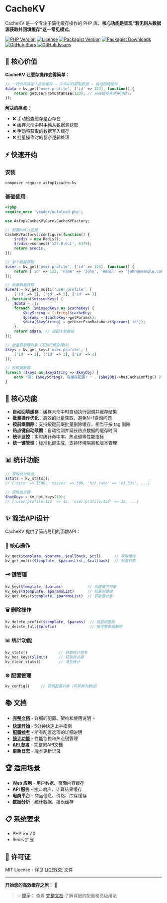 # CacheKV

CacheKV 是一个专注于简化缓存操作的 PHP 库，**核心功能是实现"若无则从数据源获取并回填缓存"这一常见模式**。

[![PHP Version](https://img.shields.io/badge/php-%3E%3D7.0-blue.svg)](https://php.net/)
[![License](https://img.shields.io/badge/license-MIT-green.svg)](LICENSE)
[![Packagist Version](https://img.shields.io/packagist/v/asfop1/cache-kv.svg)](https://packagist.org/packages/asfop1/cache-kv)
[![Packagist Downloads](https://img.shields.io/packagist/dt/asfop1/cache-kv.svg)](https://packagist.org/packages/asfop1/cache-kv)
[![GitHub Stars](https://img.shields.io/github/stars/asfop1/CacheKV.svg)](https://github.com/asfop1/CacheKV/stargazers)
[![GitHub Issues](https://img.shields.io/github/issues/asfop1/CacheKV.svg)](https://github.com/asfop1/CacheKV/issues)

## 🎯 核心价值

**CacheKV 让缓存操作变得简单：**
```php
// 一行代码搞定：检查缓存 → 未命中则获取数据 → 自动回填缓存
$data = kv_get('user.profile', ['id' => 123], function() {
    return getUserFromDatabase(123); // 只在缓存未命中时执行
});
```

**解决的痛点：**
- ❌ 手动检查缓存是否存在
- ❌ 缓存未命中时手动从数据源获取
- ❌ 手动将获取的数据写入缓存
- ❌ 批量操作时的复杂逻辑处理

## ⚡ 快速开始

### 安装

```bash
composer require asfop1/cache-kv
```

### 基础使用

```php
<?php
require_once 'vendor/autoload.php';

use Asfop\CacheKV\Core\CacheKVFactory;

// 配置Redis连接
CacheKVFactory::configure(function() {
    $redis = new Redis();
    $redis->connect('127.0.0.1', 6379);
    return $redis;
});

// 单个数据获取
$user = kv_get('user.profile', ['id' => 123], function() {
    return ['id' => 123, 'name' => 'John', 'email' => 'john@example.com'];
});

// 批量数据获取
$users = kv_get_multi('user.profile', [
    ['id' => 1], ['id' => 2], ['id' => 3]
], function($missedKeys) {
    $data = [];
    foreach ($missedKeys as $cacheKey) {
        $keyString = (string)$cacheKey;
        $params = $cacheKey->getParams();
        $data[$keyString] = getUserFromDatabase($params['id']);
    }
    return $data; // 返回关联数组
});

// 批量获取键对象（不执行缓存操作）
$keys = kv_get_keys('user.profile', [
    ['id' => 1], ['id' => 2], ['id' => 3]
]);

// 检查键配置
foreach ($keys as $keyString => $keyObj) {
    echo "键: {$keyString}, 有缓存配置: " . ($keyObj->hasCacheConfig() ? '是' : '否') . "\n";
}
```

## 🚀 核心功能

- **自动回填缓存**：缓存未命中时自动执行回调并缓存结果
- **批量操作优化**：高效的批量获取，避免N+1查询问题
- **按前缀删除**：支持按键前缀批量删除缓存，相当于按 tag 删除
- **热点键自动续期**：自动检测并延长热点数据的缓存时间
- **统计监控**：实时统计命中率、热点键等性能指标
- **统一键管理**：标准化键生成，支持环境隔离和版本管理

## 📊 统计功能

```php
// 获取统计信息
$stats = kv_stats();
// ['hits' => 1500, 'misses' => 300, 'hit_rate' => '83.33%', ...]

// 获取热点键
$hotKeys = kv_hot_keys(10);
// ['user:profile:123' => 45, 'user:profile:456' => 32, ...]
```

## ✨ 简洁API设计

CacheKV 提供了简洁易用的函数API：

### 🔧 核心操作
```php
kv_get($template, $params, $callback, $ttl)      // 获取缓存
kv_get_multi($template, $paramsList, $callback)  // 批量获取
```

### 🗝️ 键管理
```php
kv_key($template, $params)           // 创建键字符串
kv_keys($template, $paramsList)      // 批量创建键
kv_get_keys($template, $paramsList)  // 获取键对象
```

### 🗑️ 删除操作
```php
kv_delete_prefix($template, $params)  // 按前缀删除
kv_delete_full($prefix)               // 按完整前缀删除
```

### 📊 统计功能
```php
kv_stats()              // 获取统计信息
kv_hot_keys($limit)     // 获取热点键
kv_clear_stats()        // 清空统计
```

### ⚙️ 配置管理
```php
kv_config()     // 获取配置对象（可转换为数组）
```

## 📚 文档

- **[完整文档](docs/README.md)** - 详细的配置、架构和使用说明 ⭐
- **[快速开始](docs/QUICK_START.md)** - 5分钟快速上手指南
- **[配置参考](docs/CONFIG.md)** - 所有配置选项的详细说明
- **[统计功能](docs/STATS.md)** - 性能监控和热点键管理
- **[API 参考](docs/API.md)** - 完整的API文档
- **[更新日志](CHANGELOG.md)** - 版本更新记录

## 🏆 适用场景

- **Web 应用** - 用户数据、页面内容缓存
- **API 服务** - 接口响应、计算结果缓存
- **电商平台** - 商品信息、价格、库存缓存
- **数据分析** - 统计数据、报表缓存

## 📋 系统要求

- PHP >= 7.0
- Redis 扩展

## 📄 许可证

MIT License - 详见 [LICENSE](LICENSE) 文件

---

**开始您的高效缓存之旅！** 🚀

> 💡 **提示：** 查看 [完整文档](docs/README.md) 了解详细的配置和高级用法

